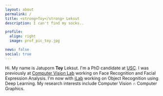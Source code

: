 ```yaml
---
layout: about
permalink: /
title: <strong>Toy</strong> Leksut
description: I can't find my socks..

profile:
  align: right
  image: prof_pic_toy.jpg

news: false
social: true
---
```


Hi. My name is Jatuporn **Toy** Leksut. I'm a PhD candidate at <a href="https://www.usc.edu/">USC</a>. I was previously at <a href="https://iris.usc.edu/usc-computer-vision.html" target="_blank">Computer Vision Lab</a> working on Face Recognition and Facial Expression Analysis. I'm now with <a href="http://ilab.usc.edu/" target="_blank">iLab</a> working on Object Recognition using Deep Learning. My research interests include Computer Vision &#8745; Computer Graphics.


